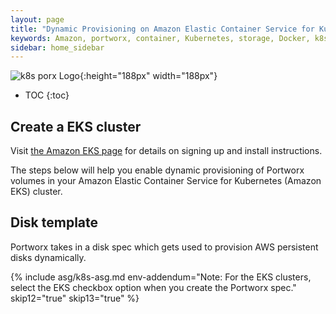 ```yaml
---
layout: page
title: "Dynamic Provisioning on Amazon Elastic Container Service for Kubernetes (Amazon EKS)"
keywords: Amazon, portworx, container, Kubernetes, storage, Docker, k8s, pv, persistent disk, eks
sidebar: home_sidebar
---
```


![k8s porx Logo](/images/k8s-porx.png){:height="188px" width="188px"}

* TOC
{:toc}


## Create a EKS cluster

Visit [the Amazon EKS page](https://aws.amazon.com/eks/) for details on signing up and install instructions.

The steps below will help you enable dynamic provisioning of Portworx volumes in your Amazon Elastic Container Service for Kubernetes (Amazon EKS) cluster.

## Disk template
Portworx takes in a disk spec which gets used to provision AWS persistent disks dynamically.

{% include asg/k8s-asg.md env-addendum="Note: For the EKS clusters, select the EKS checkbox option when you create the Portworx spec." skip12="true" skip13="true" %}
